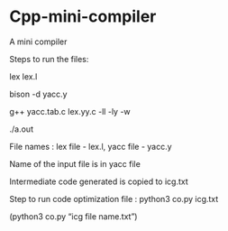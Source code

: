 # Cpp-mini-compiler
A mini compiler


Steps to run the files:

lex lex.l 

bison -d yacc.y 

g++ yacc.tab.c lex.yy.c -ll -ly -w 

./a.out 



File names : lex file - lex.l,  yacc file - yacc.y 

Name of the input file is in yacc file


Intermediate code generated is copied to icg.txt



Step to run code optimization file : 
python3 co.py icg.txt

(python3 co.py “icg file name.txt”)
